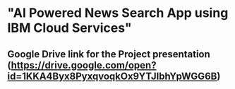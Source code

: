 # "AI Powered News Search App using IBM Cloud Services"
## Google Drive link for the Project presentation (https://drive.google.com/open?id=1KKA4Byx8PyxqvoqkOx9YTJIbhYpWGG6B)
